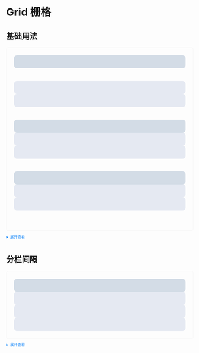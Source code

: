 <style>
  .example{
      border: 1px solid #f5f5f5;
      border-radius: 5px;
      padding:20px
  }
  .tass-button {
      margin:10px 5px;
  }
  
  details > summary:first-of-type {
      font-size: 10px;
      padding: 8px 0;
      cursor: pointer;
      color: #1989fa;
  }
</style>
# Grid 栅格
## 基础用法

<div class="example">
    <tass-row>
      <tass-col :span="24">
        <div style="background-color: #d3dce6; height: 35px; border-radius: 8px"></div>
      </tass-col>
    </tass-row>
    <br />
    <br />
    <tass-row>
      <tass-col :span="12">
        <div style="background-color: #e5e9f2; height: 35px; border-radius: 8px"></div>
      </tass-col>
      <tass-col :span="12">
        <div style="background-color: #e5e9f2; height: 35px; border-radius: 8px"></div>
      </tass-col>
    </tass-row>
    <br />
    <br />
    <tass-row tag="div">
      <tass-col tag="span" :span="12">
        <div style="background-color: #d3dce6; height: 35px; border-radius: 8px"></div>
      </tass-col>
      <tass-col tag="span" :span="6">
        <div style="background-color: #e5e9f2; height: 35px; border-radius: 8px"></div>
      </tass-col>
      <tass-col tag="span" :span="6">
        <div style="background-color: #e5e9f2; height: 35px; border-radius: 8px"></div>
      </tass-col>
    </tass-row>
    <br />
    <br />
    <tass-row tag="div" :gutter="20" justify="end">
      <tass-col tag="span" :span="6">
        <div style="background-color: #d3dce6; height: 35px; border-radius: 8px"></div>
      </tass-col>
      <tass-col tag="span" :span="6">
        <div style="background-color: #e5e9f2; height: 35px; border-radius: 8px"></div>
      </tass-col>
      <tass-col tag="span" :span="6">
        <div style="background-color: #e5e9f2; height: 35px; border-radius: 8px"></div>
      </tass-col>
    </tass-row>
    <br />
    <br />
</div>

<details>
<summary>展开查看</summary>

```vue
<template>
      <tass-row>
        <tass-col :span="24">
          <div style="background-color: #d3dce6; height: 35px; border-radius: 8px"></div>
        </tass-col>
      </tass-row>
      <br />
      <br />
      <tass-row>
        <tass-col :span="12">
          <div style="background-color: #e5e9f2; height: 35px; border-radius: 8px"></div>
        </tass-col>
        <tass-col :span="12">
          <div style="background-color: #e5e9f2; height: 35px; border-radius: 8px"></div>
        </tass-col>
      </tass-row>
      <br />
      <br />
      <tass-row tag="div">
        <tass-col tag="span" :span="12">
          <div style="background-color: #d3dce6; height: 35px; border-radius: 8px"></div>
        </tass-col>
        <tass-col tag="span" :span="6">
          <div style="background-color: #e5e9f2; height: 35px; border-radius: 8px"></div>
        </tass-col>
        <tass-col tag="span" :span="6">
          <div style="background-color: #e5e9f2; height: 35px; border-radius: 8px"></div>
        </tass-col>
      </tass-row>
      <br />
      <br />
      <tass-row tag="div" :gutter="20" justify="end">
        <tass-col tag="span" :span="6">
          <div style="background-color: #d3dce6; height: 35px; border-radius: 8px"></div>
        </tass-col>
        <tass-col tag="span" :span="6">
          <div style="background-color: #e5e9f2; height: 35px; border-radius: 8px"></div>
        </tass-col>
        <tass-col tag="span" :span="6">
          <div style="background-color: #e5e9f2; height: 35px; border-radius: 8px"></div>
        </tass-col>
      </tass-row>
      <br />
      <br />
</template>
```
</details>

## 分栏间隔
<div class="example">
    <tass-row tag="div" :gutter="40" justify="end">
      <tass-col tag="span" :span="6">
        <div style="background-color: #d3dce6; height: 35px; border-radius: 8px"></div>
      </tass-col>
      <tass-col tag="span" :span="6">
        <div style="background-color: #e5e9f2; height: 35px; border-radius: 8px"></div>
      </tass-col>
      <tass-col tag="span" :span="6">
        <div style="background-color: #e5e9f2; height: 35px; border-radius: 8px"></div>
      </tass-col>
      <tass-col tag="span" :span="6">
        <div style="background-color: #e5e9f2; height: 35px; border-radius: 8px"></div>
      </tass-col>
    </tass-row>
</div>

<details>
<summary>展开查看</summary>

```vue
<template>
  <div>
    <tass-row tag="div" :gutter="40" justify="end">
      <tass-col tag="span" :span="6">
        <div style="background-color: #d3dce6; height: 35px; border-radius: 8px"></div>
      </tass-col>
      <tass-col tag="span" :span="6">
        <div style="background-color: #e5e9f2; height: 35px; border-radius: 8px"></div>
      </tass-col>
      <tass-col tag="span" :span="6">
        <div style="background-color: #e5e9f2; height: 35px; border-radius: 8px"></div>
      </tass-col>
      <tass-col tag="span" :span="6">
        <div style="background-color: #e5e9f2; height: 35px; border-radius: 8px"></div>
      </tass-col>
    </tass-row>
  </div>
</template>
```
</details>